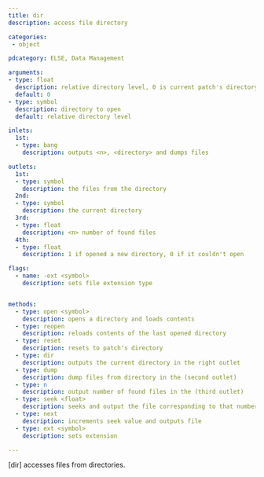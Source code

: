 ```yaml
---
title: dir
description: access file directory

categories:
 - object

pdcategory: ELSE, Data Management

arguments:
- type: float
  description: relative directory level, 0 is current patch's directory, 1 is parent's patch's, 2 parent's parent's and so on
  default: 0
- type: symbol
  description: directory to open
  default: relative directory level

inlets:
  1st:
  - type: bang
    description: outputs <n>, <directory> and dumps files

outlets:
  1st:
  - type: symbol
    description: the files from the directory
  2nd:
  - type: symbol
    description: the current directory
  3rd:
  - type: float
    description: <n> number of found files
  4th:
  - type: float
    description: 1 if opened a new directory, 0 if it couldn't open

flags:
  - name: -ext <symbol>
    description: sets file extension type


methods:
  - type: open <symbol>
    description: opens a directory and loads contents
  - type: reopen
    description: reloads contents of the last opened directory
  - type: reset
    description: resets to patch's directory
  - type: dir
    description: outputs the current directory in the right outlet
  - type: dump
    description: dump files from directory in the (second outlet)
  - type: n
    description: output number of found files in the (third outlet)
  - type: seek <float>
    description: seeks and output the file corresponding to that number
  - type: next
    description: increments seek value and outputs file
  - type: ext <symbol>
    description: sets extension

---
```


[dir] accesses files from directories.

